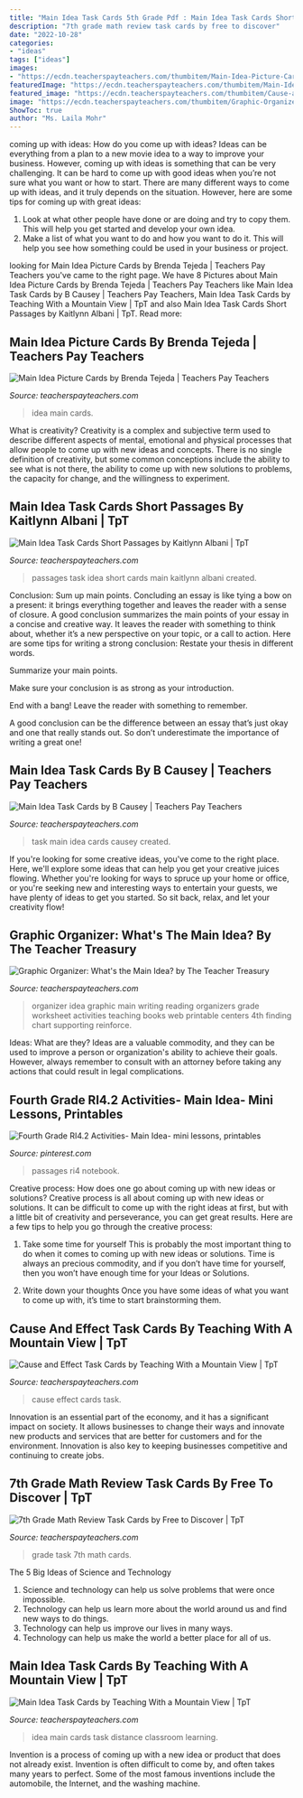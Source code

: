 ```yaml
---
title: "Main Idea Task Cards 5th Grade Pdf : Main Idea Task Cards Short Passages By Kaitlynn Albani"
description: "7th grade math review task cards by free to discover"
date: "2022-10-28"
categories:
- "ideas"
tags: ["ideas"]
images:
- "https://ecdn.teacherspayteachers.com/thumbitem/Main-Idea-Picture-Cards-3092833-1580157026/original-3092833-1.jpg"
featuredImage: "https://ecdn.teacherspayteachers.com/thumbitem/Main-Idea-Task-Cards-Short-Passages-1074404-1501145546/original-1074404-2.jpg"
featured_image: "https://ecdn.teacherspayteachers.com/thumbitem/Cause-and-Effect-Task-Cards-Generating-with-Pictures-Text--1501091352/original-507712-3.jpg"
image: "https://ecdn.teacherspayteachers.com/thumbitem/Graphic-Organizer-Whats-the-Main-Idea-1657186-1500873445/original-1657186-3.jpg"
ShowToc: true
author: "Ms. Laila Mohr"
---
```



coming up with ideas: How do you come up with ideas?
Ideas can be everything from a plan to a new movie idea to a way to improve your business. However, coming up with ideas is something that can be very challenging. It can be hard to come up with good ideas when you’re not sure what you want or how to start. There are many different ways to come up with ideas, and it truly depends on the situation. However, here are some tips for coming up with great ideas: 
1. Look at what other people have done or are doing and try to copy them. This will help you get started and develop your own idea. 
2. Make a list of what you want to do and how you want to do it. This will help you see how something could be used in your business or project. 

	

		
looking for Main Idea Picture Cards by Brenda Tejeda | Teachers Pay Teachers you've came to the right page. We have 8 Pictures about Main Idea Picture Cards by Brenda Tejeda | Teachers Pay Teachers like Main Idea Task Cards by B Causey | Teachers Pay Teachers, Main Idea Task Cards by Teaching With a Mountain View | TpT and also Main Idea Task Cards Short Passages by Kaitlynn Albani | TpT. Read more:
		
    
## Main Idea Picture Cards By Brenda Tejeda | Teachers Pay Teachers

<img loading=lazy src="https://ecdn.teacherspayteachers.com/thumbitem/Main-Idea-Picture-Cards-3092833-1580157026/original-3092833-1.jpg" onerror="this.onerror=null;this.src='https://tse4.mm.bing.net/th?id=OIP.nvW53XZaLFoYauHjmNQE2gAAAA&amp;pid=15.1';" alt="Main Idea Picture Cards by Brenda Tejeda | Teachers Pay Teachers">

_Source: teacherspayteachers.com_

>idea main cards. 

	

What is creativity?
Creativity is a complex and subjective term used to describe different aspects of mental, emotional and physical processes that allow people to come up with new ideas and concepts. There is no single definition of creativity, but some common conceptions include the ability to see what is not there, the ability to come up with new solutions to problems, the capacity for change, and the willingness to experiment.

    
## Main Idea Task Cards Short Passages By Kaitlynn Albani | TpT

<img loading=lazy src="https://ecdn.teacherspayteachers.com/thumbitem/Main-Idea-Task-Cards-Short-Passages-1074404-1501145546/original-1074404-2.jpg" onerror="this.onerror=null;this.src='https://tse3.mm.bing.net/th?id=OIP.0T_EYnBhBpEaOcr0ZOR-BwAAAA&amp;pid=15.1';" alt="Main Idea Task Cards Short Passages by Kaitlynn Albani | TpT">

_Source: teacherspayteachers.com_

>passages task idea short cards main kaitlynn albani created. 

	

Conclusion: Sum up main points.
Concluding an essay is like tying a bow on a present: it brings everything together and leaves the reader with a sense of closure. A good conclusion summarizes the main points of your essay in a concise and creative way. It leaves the reader with something to think about, whether it’s a new perspective on your topic, or a call to action. Here are some tips for writing a strong conclusion:
 Restate your thesis in different words.

Summarize your main points.

Make sure your conclusion is as strong as your introduction.

End with a bang! Leave the reader with something to remember.

A good conclusion can be the difference between an essay that’s just okay and one that really stands out. So don’t underestimate the importance of writing a great one!

    
## Main Idea Task Cards By B Causey | Teachers Pay Teachers

<img loading=lazy src="https://ecdn.teacherspayteachers.com/thumbitem/Main-Idea-Task-Cards-067056600-1381500691-1500875396/original-921402-3.jpg" onerror="this.onerror=null;this.src='https://tse2.mm.bing.net/th?id=OIP._0B_kFLryL26jVEZio-uKAAAAA&amp;pid=15.1';" alt="Main Idea Task Cards by B Causey | Teachers Pay Teachers">

_Source: teacherspayteachers.com_

>task main idea cards causey created. 

	

If you're looking for some creative ideas, you've come to the right place. Here, we'll explore some ideas that can help you get your creative juices flowing. Whether you're looking for ways to spruce up your home or office, or you're seeking new and interesting ways to entertain your guests, we have plenty of ideas to get you started. So sit back, relax, and let your creativity flow!

    
## Graphic Organizer: What&#039;s The Main Idea? By The Teacher Treasury

<img loading=lazy src="https://ecdn.teacherspayteachers.com/thumbitem/Graphic-Organizer-Whats-the-Main-Idea-1657186-1500873445/original-1657186-3.jpg" onerror="this.onerror=null;this.src='https://tse3.mm.bing.net/th?id=OIP.YM_lRJFxpfxv36YlXDTQYwAAAA&amp;pid=15.1';" alt="Graphic Organizer: What&#039;s the Main Idea? by The Teacher Treasury">

_Source: teacherspayteachers.com_

>organizer idea graphic main writing reading organizers grade worksheet activities teaching books web printable centers 4th finding chart supporting reinforce. 

	

Ideas: What are they?
Ideas are a valuable commodity, and they can be used to improve a person or organization's ability to achieve their goals. However, always remember to consult with an attorney before taking any actions that could result in legal complications.

    
## Fourth Grade RI4.2 Activities- Main Idea- Mini Lessons, Printables

<img loading=lazy src="https://i.pinimg.com/originals/37/89/04/3789049d12a17de6e03a8d0daafed85f.jpg" onerror="this.onerror=null;this.src='https://tse1.mm.bing.net/th?id=OIP.QbqWwbAp-Im3dq6-UUMd3AHaJ4&amp;pid=15.1';" alt="Fourth Grade RI4.2 Activities- Main Idea- mini lessons, printables">

_Source: pinterest.com_

>passages ri4 notebook. 

	

Creative process: How does one go about coming up with new ideas or solutions?
Creative process is all about coming up with new ideas or solutions. It can be difficult to come up with the right ideas at first, but with a little bit of creativity and perseverance, you can get great results. Here are a few tips to help you go through the creative process:
1. Take some time for yourself 
This is probably the most important thing to do when it comes to coming up with new ideas or solutions. Time is always an precious commodity, and if you don’t have time for yourself, then you won’t have enough time for your Ideas or Solutions.

2. Write down your thoughts 
Once you have some ideas of what you want to come up with, it’s time to start brainstorming them.

    
## Cause And Effect Task Cards By Teaching With A Mountain View | TpT

<img loading=lazy src="https://ecdn.teacherspayteachers.com/thumbitem/Cause-and-Effect-Task-Cards-Generating-with-Pictures-Text--1501091352/original-507712-3.jpg" onerror="this.onerror=null;this.src='https://tse4.mm.bing.net/th?id=OIP.G_uuN4RYmUif2Jv24k-UYAAAAA&amp;pid=15.1';" alt="Cause and Effect Task Cards by Teaching With a Mountain View | TpT">

_Source: teacherspayteachers.com_

>cause effect cards task. 

	

Innovation is an essential part of the economy, and it has a significant impact on society. It allows businesses to change their ways and innovate new products and services that are better for customers and for the environment. Innovation is also key to keeping businesses competitive and continuing to create jobs.

    
## 7th Grade Math Review Task Cards By Free To Discover | TpT

<img loading=lazy src="https://ecdn.teacherspayteachers.com/thumbitem/7th-Grade-Math-Review-Task-Cards-2541134-1495458369/original-2541134-2.jpg" onerror="this.onerror=null;this.src='https://tse2.mm.bing.net/th?id=OIP.y5I0Ilwbfp9m_1I8IkPXUwAAAA&amp;pid=15.1';" alt="7th Grade Math Review Task Cards by Free to Discover | TpT">

_Source: teacherspayteachers.com_

>grade task 7th math cards. 

	

The 5 Big Ideas of Science and Technology
1. Science and technology can help us solve problems that were once impossible.
2. Technology can help us learn more about the world around us and find new ways to do things.
3. Technology can help us improve our lives in many ways.
4. Technology can help us make the world a better place for all of us.

    
## Main Idea Task Cards By Teaching With A Mountain View | TpT

<img loading=lazy src="https://ecdn.teacherspayteachers.com/thumbitem/Main-Idea-Task-Cards-Activity-52-Picture-Text-Cards-Differentiated-1500873683/original-536965-3.jpg" onerror="this.onerror=null;this.src='https://tse2.mm.bing.net/th?id=OIP.aXXJK4IgI599vJQYMUbWMQAAAA&amp;pid=15.1';" alt="Main Idea Task Cards by Teaching With a Mountain View | TpT">

_Source: teacherspayteachers.com_

>idea main cards task distance classroom learning. 

	

Invention is a process of coming up with a new idea or product that does not already exist. Invention is often difficult to come by, and often takes many years to perfect. Some of the most famous inventions include the automobile, the Internet, and the washing machine.

